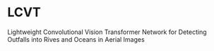 # LCVT
Lightweight Convolutional Vision Transformer Network for Detecting Outfalls into Rives and Oceans in Aerial Images
